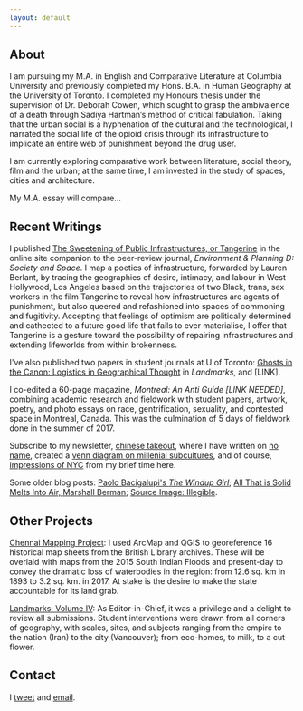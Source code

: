 ```yaml
---
layout: default
---
```



## About

I am pursuing my M.A. in English and Comparative Literature at Columbia University and previously completed my Hons. B.A. in Human Geography at the University of Toronto. I completed my Honours thesis under the supervision of Dr. Deborah Cowen, which sought to grasp the ambivalence of a death through Sadiya Hartman’s method of critical fabulation. Taking that the urban social is a hyphenation of the cultural and the technological, I narrated the social life of the opioid crisis through its infrastructure to implicate an entire web of punishment beyond the drug user.

I am currently exploring comparative work between literature, social theory, film and the urban; at the same time, I am invested in the study of spaces, cities and architecture. 

My M.A. essay will compare...


## Recent Writings

I published [The Sweetening of Public Infrastructures, or Tangerine](http://societyandspace.org/2018/11/27/investigating-infrastructures-a-forum/) in the online site companion to the peer-review journal, *Environment & Planning D: Society and Space*. I map a poetics of infrastructure, forwarded by Lauren Berlant, by tracing the geographies of desire, intimacy, and labour in West Hollywood, Los Angeles based on the trajectories of two Black, trans, sex workers in the film Tangerine to reveal how infrastructures are agents of punishment, but also queered and refashioned into spaces of commoning and fugitivity. Accepting that feelings of optimism are politically determined and cathected to a future good life that fails to ever materialise, I offer that Tangerine is a gesture toward the possibility of repairing infrastructures and extending lifeworlds from within brokenness.

I've also published two papers in student journals at U of Toronto: [Ghosts in the Canon: Logistics in Geographical Thought](https://geography.utoronto.ca/wp-content/uploads/2019/09/Landmarks-2019-Journal-compressed.pdf) in *Landmarks*, and [LINK].

I co-edited a 60-page magazine, *Montreal: An Anti Guide [LINK NEEDED]*, combining academic research and fieldwork with student papers, artwork, poetry, and photo essays on race, gentrification, sexuality, and contested space in Montreal, Canada. This was the culmination of 5 days of fieldwork done in the summer of 2017.

Subscribe to my newsletter, [chinese takeout](https://chinesetakeout.substack.com/), where I have written on [no name](https://chinesetakeout.substack.com/p/contains-numerous-beans), created a [venn diagram on millenial subcultures](https://chinesetakeout.substack.com/p/bad-august-summer), and of course, [impressions of NYC](https://chinesetakeout.substack.com/p/notes-from-the-city) from my brief time here.

Some older blog posts: [Paolo Bacigalupi's *The Windup Girl*](./yum-yum-plastic-juice.md); [All That is Solid Melts Into Air, Marshall Berman](); [Source Image: Illegible](). 


## Other Projects

[Chennai Mapping Project](./chennai-mapping-project.md): I used ArcMap and QGIS to georeference 16 historical map sheets from the British Library archives. These will be overlaid with maps from the 2015 South Indian Floods and present-day to convey the dramatic loss of waterbodies in the region: from 12.6 sq. km in 1893 to 3.2 sq. km. in 2017. At stake is the desire to make the state accountable for its land grab. 

[Landmarks: Volume IV](https://geography.utoronto.ca/wp-content/uploads/2019/09/Landmarks-2019-Journal-compressed.pdf): As Editor-in-Chief, it was a privilege and a delight to review all submissions. Student interventions were drawn from all corners of geography, with scales, sites, and subjects ranging from the empire to the nation (Iran) to the city (Vancouver); from eco-homes, to milk, to a cut flower.

## Contact

I [tweet](https://twitter.com/meephus) and [email](alisonyzhou@gmail.com). 
